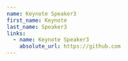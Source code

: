 ```yaml
---
name: Keynote Speaker3
first_name: Keynote
last_name: Speaker3
links:
  - name: Keynote Speaker3
    absolute_url: https://github.com
---
```

